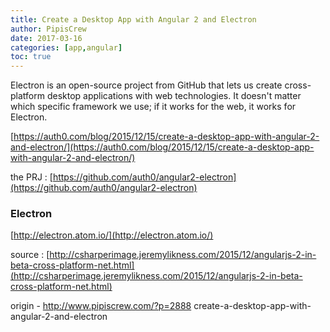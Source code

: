 ```yaml
---
title: Create a Desktop App with Angular 2 and Electron
author: PipisCrew
date: 2017-03-16
categories: [app,angular]
toc: true
---
```


Electron is an open-source project from GitHub that lets us create cross-platform desktop applications with web technologies. It doesn't matter which specific framework we use; if it works for the web, it works for Electron. 

[https://auth0.com/blog/2015/12/15/create-a-desktop-app-with-angular-2-and-electron/](https://auth0.com/blog/2015/12/15/create-a-desktop-app-with-angular-2-and-electron/)

the PRJ :
[https://github.com/auth0/angular2-electron](https://github.com/auth0/angular2-electron)

### Electron

[http://electron.atom.io/](http://electron.atom.io/)

source : [http://csharperimage.jeremylikness.com/2015/12/angularjs-2-in-beta-cross-platform-net.html](http://csharperimage.jeremylikness.com/2015/12/angularjs-2-in-beta-cross-platform-net.html)

origin - http://www.pipiscrew.com/?p=2888 create-a-desktop-app-with-angular-2-and-electron